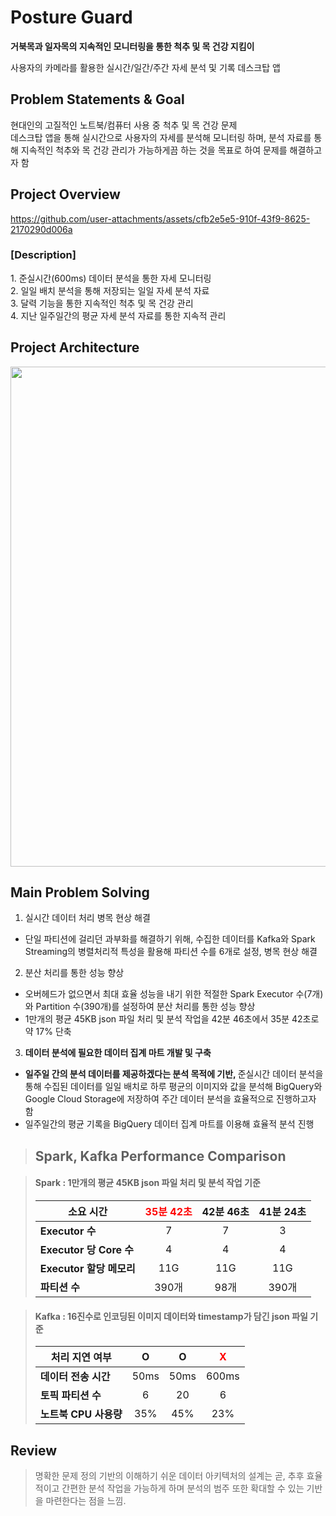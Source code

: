 # Posture Guard

**거북목과 일자목의 지속적인 모니터링을 통한 척추 및 목 건강 지킴이**

사용자의 카메라를 활용한 실시간/일간/주간 자세 분석 및 기록 데스크탑 앱

## Problem Statements & Goal

현대인의 고질적인 노트북/컴퓨터 사용 중 척추 및 목 건강 문제 <br>
데스크탑 앱을 통해 실시간으로 사용자의 자세를 분석해 모니터링 하며, 분석 자료를 통해 지속적인 척추와 목 건강 관리가 가능하게끔 하는 것을 목표로 하여 문제를 해결하고자 함

## Project Overview

https://github.com/user-attachments/assets/cfb2e5e5-910f-43f9-8625-2170290d006a

<h3>[Description]</h3>
1. 준실시간(600ms) 데이터 분석을 통한 자세 모니터링<br>
2. 일일 배치 분석을 통해 저장되는 일일 자세 분석 자료<br>
3. 달력 기능을 통한 지속적인 척추 및 목 건강 관리<br>
4. 지난 일주일간의 평균 자세 분석 자료를 통한 지속적 관리

## Project Architecture

<img src="https://github.com/user-attachments/assets/e6bc5e2c-a6b3-4c69-aa00-ddeade70b727" align="center" style="width:50rem; height:auto;"></img>

## Main Problem Solving

1. 실시간 데이터 처리 병목 현상 해결

- 단일 파티션에 걸리던 과부화를 해결하기 위해, 수집한 데이터를 Kafka와 Spark Streaming의 병렬처리적 특성을 활용해 파티션 수를 6개로 설정, 병목 현상 해결

2. 분산 처리를 통한 성능 향상

- 오버헤드가 없으면서 최대 효율 성능을 내기 위한 적절한 Spark Executor 수(7개)와 Partition 수(390개)를 설정하여 분산 처리를 통한 성능 향상
- 1만개의 평균 45KB json 파일 처리 및 분석 작업을 42분 46초에서 35분 42초로 약 17% 단축

3. <b>데이터 분석에 필요한 데이터 집계 마트 개발 및 구축</b>

- <b>일주일 간의 분석 데이터를 제공하겠다는 분석 목적에 기반, </b>준실시간 데이터 분석을 통해 수집된 데이터를 일일 배치로 하루 평균의 이미지와 값을 분석해 BigQuery와 Google Cloud Storage에 저장하여 주간 데이터 분석을 효율적으로 진행하고자 함<br>
- 일주일간의 평균 기록을 BigQuery 데이터 집계 마트를 이용해 효율적 분석 진행

> ## Spark, Kafka Performance Comparison

> #### Spark : 1만개의 평균 45KB json 파일 처리 및 분석 작업 기준
>
> | 소요 시간                | <span style="color:red">35분 42초</span> | 42분 46초 | 41분 24초 |
> | ------------------------ | :--------------------------------------: | :-------: | :-------: |
> | **Executor 수**          |                    7                     |     7     |     3     |
> | **Executor 당 Core 수**  |                    4                     |     4     |     4     |
> | **Executor 할당 메모리** |                   11G                    |    11G    |    11G    |
> | **파티션 수**            |                  390개                   |   98개    |   390개   |

> #### Kafka : 16진수로 인코딩된 이미지 데이터와 timestamp가 담긴 json 파일 기준
>
> | 처리 지연 여부        |  O   |  O   | <span style="color:red">X</span> |
> | --------------------- | :--: | :--: | :------------------------------: |
> | **데이터 전송 시간**  | 50ms | 50ms |              600ms               |
> | **토픽 파티션 수**    |  6   |  20  |                6                 |
> | **노트북 CPU 사용량** | 35%  | 45%  |               23%                |

## Review

> 명확한 문제 정의 기반의 이해하기 쉬운 데이터 아키텍처의 설계는 곧, 추후 효율적이고 간편한 분석 작업을 가능하게 하며 분석의 범주 또한 확대할 수 있는 기반을 마련한다는 점을 느낌.
